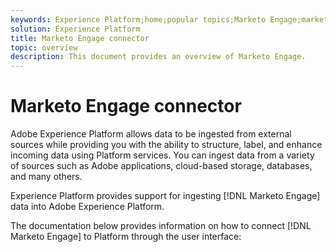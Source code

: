 ```yaml
---
keywords: Experience Platform;home;popular topics;Marketo Engage;marketo engage;marketo
solution: Experience Platform
title: Marketo Engage connector
topic: overview
description: This document provides an overview of Marketo Engage.
---
```


# Marketo Engage connector

Adobe Experience Platform allows data to be ingested from external sources while providing you with the ability to structure, label, and enhance incoming data using Platform services. You can ingest data from a variety of sources such as Adobe applications, cloud-based storage, databases, and many others.

Experience Platform provides support for ingesting [!DNL Marketo Engage] data into Adobe Experience Platform.

The documentation below provides information on how to connect [!DNL Marketo Engage] to Platform through the user interface: